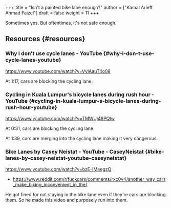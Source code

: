 +++
title = "Isn't a painted bike lane enough?"
author = ["Kamal Arieff Ahmad Faizel"]
draft = false
weight = 11
+++

Sometimes yes. But oftentimes, it's not safe enough.


## Resources {#resources}


### Why I don't use cycle lanes - YouTube {#why-i-don-t-use-cycle-lanes-youtube}

<https://www.youtube.com/watch?v=VvlAauT4o08>

At 1:17, cars are blocking the cycling lane.


### Cycling in Kuala Lumpur's bicycle lanes during rush hour - YouTube {#cycling-in-kuala-lumpur-s-bicycle-lanes-during-rush-hour-youtube}

<https://www.youtube.com/watch?v=TMWUj49PQIw>

At 0:31, cars are blocking the cycling lane.

At 1:39, cars are merging into the cycling lane making it very dangerous.


### Bike Lanes by Casey Neistat - YouTube - CaseyNeistat {#bike-lanes-by-casey-neistat-youtube-caseyneistat}

<https://www.youtube.com/watch?v=bzE-IMaegzQ>

-   <https://www.reddit.com/r/fuckcars/comments/rxc0v4/another_way_cars_make_biking_inconvenient_in_the/>

He got fined for not staying in the bike lane even if they're cars are blocking them. So he made this video and purposely run into them.
